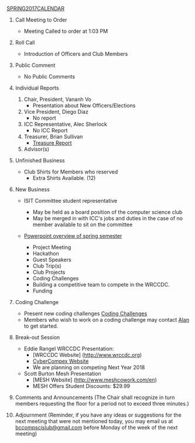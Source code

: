 [SPRING2017CALENDAR](https://docs.google.com/document/d/1rA9dWxV0EfTw5nmmnQxV1iPBzoJ91hjVhNhvAv7QS8g/edit)
1. Call Meeting to Order
	* Meeting Called to order at 1:03 PM 
2. Roll Call
	* Introduction of Officers and Club Members
3. Public Comment
	* No Public Comments
4. Individual Reports
	1. Chair, President, Vananh Vo
		* Presentation about New Officers/Elections
	1. Vice President, Diego Diaz
		* No report
	1. ICC Representative, Alec Sherlock
		* No ICC Report
	1. Treasurer, Brian Sullivan
		* [Treasure Report](https://docs.google.com/spreadsheets/d/1sJV4oCbnSzftXGi_gWaNpjXHrzWlW2MLvBfCd8kbTWQ/edit?usp=sharing)
	1. Advisor(s)
	
5. Unfinished Business
	* Club Shirts for Members who reserved
		- Extra Shirts Available. (12)

6. New Business
	* ISIT Committee student representative
		- May be held as a board position of the computer science club
		- May be merged in with ICC's jobs and duties in the case of no member available to sit on the committee
		
	* [Powerpoint overview of spring semester](https://docs.google.com/presentation/d/1UMJCgNJ0xZrZerU36KpzgeDWMIxorbYpsI2EylUDlmE/edit#slide=id.p4)
		- Project Meeting
		- Hackathon
		- Guest Speakers
		- Club Trip(s)
		- Club Projects
		- Coding Challenges
		- Building a competitive team to compete in the WRCCDC.
		- Funding
	 
7. Coding Challenge
	* Present new coding challenges
		[Coding Challenges](https://github.com/AICSC/Coding-Challenges)
	* Members who wish to work on a coding challenge may contact [Alan]() to get started.
	
8. Break-out Session
	* Eddie Rangel WRCCDC Presentation:
		- [WRCCDC Website] (http://www.wrccdc.org)
		- [CyberCompex Website](https://www.cybercompex.org)
		- We are planning on competing Next Year 2018
	* Scott Burton Mesh Presentation
		- [MESH Website] (http://www.meshcowork.com/en)
		- MESH Offers Student Discounts: $29.99
		
9. Comments and Announcements
	(The Chair shall recognize in turn members requesting the floor for a period not to exceed three minutes.)

10. Adjournment
	(Reminder, if you have any ideas or suggestions for the next meeting that were not mentioned today, you may email us at bccompscislub@gmail.com before Monday of the week of the next meeting)